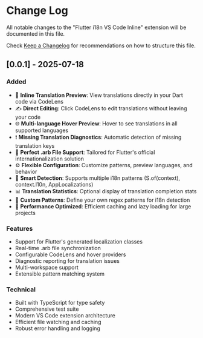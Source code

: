 # Change Log

All notable changes to the "Flutter i18n VS Code Inline" extension will be documented in this file.

Check [Keep a Changelog](http://keepachangelog.com/) for recommendations on how to structure this file.

## [0.0.1] - 2025-07-18

### Added
- 🚀 **Inline Translation Preview**: View translations directly in your Dart code via CodeLens
- ✍️ **Direct Editing**: Click CodeLens to edit translations without leaving your code
- 🌐 **Multi-language Hover Preview**: Hover to see translations in all supported languages
- ❗ **Missing Translation Diagnostics**: Automatic detection of missing translation keys
- 📁 **Perfect .arb File Support**: Tailored for Flutter's official internationalization solution
- ⚙️ **Flexible Configuration**: Customize patterns, preview languages, and behavior
- 🎯 **Smart Detection**: Supports multiple i18n patterns (S.of(context), context.l10n, AppLocalizations)
- 📊 **Translation Statistics**: Optional display of translation completion stats
- 🔧 **Custom Patterns**: Define your own regex patterns for i18n detection
- 🚀 **Performance Optimized**: Efficient caching and lazy loading for large projects

### Features
- Support for Flutter's generated localization classes
- Real-time .arb file synchronization
- Configurable CodeLens and hover providers
- Diagnostic reporting for translation issues
- Multi-workspace support
- Extensible pattern matching system

### Technical
- Built with TypeScript for type safety
- Comprehensive test suite
- Modern VS Code extension architecture
- Efficient file watching and caching
- Robust error handling and logging